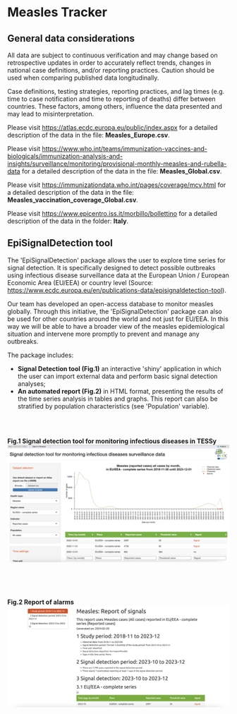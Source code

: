 # Measles Tracker

## General data considerations
All data are subject to continuous verification and may change based on retrospective updates in order to accurately reflect trends, changes in national case definitions, and/or reporting practices. Caution should be used when comparing published data longitudinally.

Case definitions, testing strategies, reporting practices, and lag times (e.g. time to case notification and time to reporting of deaths) differ between countries. These factors, among others, influence the data presented and may lead to misinterpretation.

Please visit https://atlas.ecdc.europa.eu/public/index.aspx for a detailed description of the data in the file: <b>Measles_Europe.csv</b>. 

Please visit https://www.who.int/teams/immunization-vaccines-and-biologicals/immunization-analysis-and-insights/surveillance/monitoring/provisional-monthly-measles-and-rubella-data for a detailed description of the data in the file: <b>Measles_Global.csv</b>. 

Please visit https://immunizationdata.who.int/pages/coverage/mcv.html for a detailed description of the data in the file: <b>Measles_vaccination_coverage_Global.csv</b>.  

Please visit https://www.epicentro.iss.it/morbillo/bollettino for a detailed description of the data in the folder: <b>Italy</b>. 

## EpiSignalDetection tool

The 'EpiSignalDetection' package allows the user to explore time series for signal detection. 
It is specifically designed to detect possible outbreaks using infectious disease surveillance data 
at the European Union / European Economic Area (EU/EEA) or country level (Source: https://www.ecdc.europa.eu/en/publications-data/episignaldetection-tool). 

Our team has developed an open-access database to monitor measles globally. Through this initiative, the 'EpiSignalDetection' package can also be used for other countries around the world and not just for EU/EEA. In this way we will be able to have a broader view of the measles epidemiological situation and intervene more promptly to prevent and manage any outbreaks. 




The package includes:

* __Signal Detection tool (Fig.1)__ an interactive 'shiny' application 
in which the user can import external data and perform basic signal detection analyses;
* __An automated report (Fig.2)__ in HTML format, presenting the results 
of the time series analysis in tables and graphs. This report can also be 
stratified by population characteristics (see 'Population' variable).

<br>
<br>

__Fig.1 Signal detection tool for monitoring infectious diseases in TESSy__
![](figures/app_full_screenshot.png "Fig.1 Signal detection tool for monitoring measles")

<br>
<br>
<br>

__Fig.2 Report of alarms__
![](figures/report_screenshot.png "Fig.2 Report of alarms")

